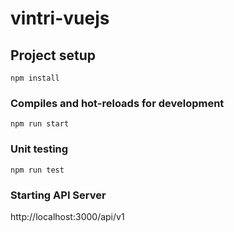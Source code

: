 # vintri-vuejs

## Project setup
```
npm install
```

### Compiles and hot-reloads for development
```
npm run start
```


### Unit testing
```
npm run test
```

### Starting API Server
http://localhost:3000/api/v1